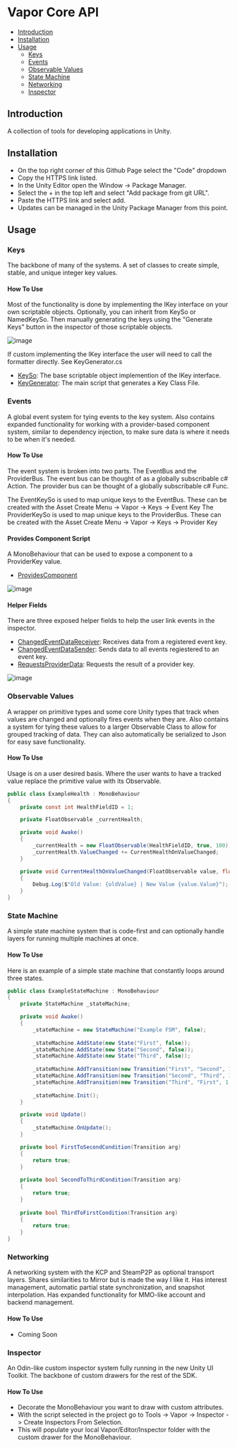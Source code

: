 # Vapor Core API
- [Introduction](#introduction)
- [Installation](#installation)
- [Usage](#usage)
  - [Keys](#keys)
  - [Events](#events)
  - [Observable Values](#observable-values)
  - [State Machine](#state-machine)
  - [Networking](#networking)
  - [Inspector](#inspector)

## Introduction
A collection of tools for developing applications in Unity.

## Installation
- On the top right corner of this Github Page select the "Code" dropdown
- Copy the HTTPS link listed.
- In the Unity Editor open the Window -> Package Manager.
- Select the + in the top left and select "Add package from git URL".
- Paste the HTTPS link and select add.
- Updates can be managed in the Unity Package Manager from this point.

## Usage

### Keys
The backbone of many of the systems. A set of classes to create simple, stable, and unique integer key values.

#### How To Use

Most of the functionality is done by implementing the IKey interface on your own scriptable objects.
Optionally, you can inherit from KeySo or NamedKeySo.
Then manually generating the keys using the "Generate Keys" button in the inspector of those scriptable objects.

![image](https://github.com/Tyrant117/Vapor-SDK/assets/9998121/c0511af1-9856-408e-abb6-d8067b75c57a)

If custom implementing the IKey interface the user will need to call the formatter directly. See KeyGenerator.cs

- [KeySo](./Runtime/Keys/KeySo.cs): The base scriptable object implemention of the IKey interface.
- [KeyGenerator](./Runtime/Keys/KeyGenerator.cs): The main script that generates a Key Class File.

### Events
A global event system for tying events to the key system. 
Also contains expanded functionality for working with a provider-based component system, similar to dependency injection, to make sure data is where it needs to be when it's needed.

#### How To Use

The event system is broken into two parts. The EventBus and the ProviderBus.
The event bus can be thought of as a globally subscribable c# Action.
The provider bus can be thought of a globally subscribable c# Func.

The EventKeySo is used to map unique keys to the EventBus. These can be created with the Asset Create Menu -> Vapor -> Keys -> Event Key
The ProviderKeySo is used to map unique keys to the ProviderBus. These can be created with the Asset Create Menu -> Vapor -> Keys -> Provider Key

#### Provides Component Script
A MonoBehaviour that can be used to expose a component to a ProviderKey value.
- [ProvidesComponent](./Runtime/Events/Components/ProvidesComponent.cs)

![image](https://github.com/Tyrant117/Vapor-SDK/assets/9998121/e232d6c0-4527-443d-b1dc-0488c75f67da)


#### Helper Fields
There are three exposed helper fields to help the user link events in the inspector.
- [ChangedEventDataReceiver](./Runtime/Events/Fields/ChangedEventDataReceiver.cs): Receives data from a registered event key.
- [ChangedEventDataSender](./Runtime/Events/Fields/ChangedEventDataSender.cs): Sends data to all events regiestered to an event key.
- [RequestsProviderData](./Runtime/Events/Fields/RequestsProviderData.cs): Requests the result of a provider key.

![image](https://github.com/Tyrant117/Vapor-SDK/assets/9998121/d4b3b739-1f70-4db3-a572-355c2c9d998b)


### Observable Values
A wrapper on primitive types and some core Unity types that track when values are changed and optionally fires events when they are. 
Also contains a system for tying these values to a larger Observable Class to allow for grouped tracking of data.
They can also automatically be serialized to Json for easy save functionality.

#### How To Use
Usage is on a user desired basis. Where the user wants to have a tracked value replace the primitive value with its Observable.
```csharp
public class ExampleHealth : MonoBehaviour
{
    private const int HealthFieldID = 1;

    private FloatObservable _currentHealth;

    private void Awake()
    {
        _currentHealth = new FloatObservable(HealthFieldID, true, 100);
        _currentHealth.ValueChanged += CurrentHealthOnValueChanged;
    }

    private void CurrentHealthOnValueChanged(FloatObservable value, float oldValue)
    {
        Debug.Log($"Old Value: {oldValue} | New Value {value.Value}");
    }
}
```

### State Machine
A simple state machine system that is code-first and can optionally handle layers for running multiple machines at once.

#### How To Use
Here is an example of a simple state machine that constantly loops around three states.
```csharp
public class ExampleStateMachine : MonoBehaviour
{
    private StateMachine _stateMachine;

    private void Awake()
    {
        _stateMachine = new StateMachine("Example FSM", false);
        
        _stateMachine.AddState(new State("First", false));
        _stateMachine.AddState(new State("Second", false));
        _stateMachine.AddState(new State("Third", false));
        
        _stateMachine.AddTransition(new Transition("First", "Second", 1, FirstToSecondCondition));
        _stateMachine.AddTransition(new Transition("Second", "Third", 1, SecondToThirdCondition));
        _stateMachine.AddTransition(new Transition("Third", "First", 1, ThirdToFirstCondition));
        
        _stateMachine.Init();
    }

    private void Update()
    {
        _stateMachine.OnUpdate();
    }

    private bool FirstToSecondCondition(Transition arg)
    {
        return true;
    }
    
    private bool SecondToThirdCondition(Transition arg)
    {
        return true;
    }
    
    private bool ThirdToFirstCondition(Transition arg)
    {
        return true;
    }
}
```

### Networking
A networking system with the KCP and SteamP2P as optional transport layers. Shares similarities to Mirror but is made the way I like it. 
Has interest management, automatic partial state synchronization, and snapshot interpolation. 
Has expanded functionality for MMO-like account and backend management.

#### How To Use
 - Coming Soon

### Inspector
An Odin-like custom inspector system fully running in the new Unity UI Toolkit. The backbone of custom drawers for the rest of the SDK.

#### How To Use
- Decorate the MonoBehaviour you want to draw with custom attributes.
- With the script selected in the project go to Tools -> Vapor -> Inspector -> Create Inspectors From Selection.
- This will populate your local Vapor/Editor/Inspector folder with the custom drawer for the MonoBehaviour.
